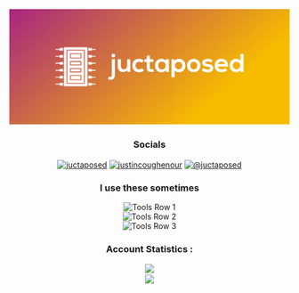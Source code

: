 <div id="header" align="center">
  <img src="https://github.com/juctaposed/juctaposed/blob/main/cover.png" width="600"/>

### Socials

<div id ="badges" align="center">
<a href="https://twitter.com/juctaposed" target="blank"><img align="center" src="https://raw.githubusercontent.com/rahuldkjain/github-profile-readme-generator/master/src/images/icons/Social/twitter.svg" alt="juctaposed" height="30" width="40" /></a>
<a href="https://linkedin.com/in/justincoughenour" target="blank"><img align="center" src="https://raw.githubusercontent.com/rahuldkjain/github-profile-readme-generator/master/src/images/icons/Social/linked-in-alt.svg" alt="justincoughenour" height="30" width="40" /></a>
<a href="https://hashnode.com/@juctaposed" target="blank"><img align="center" src="https://raw.githubusercontent.com/rahuldkjain/github-profile-readme-generator/master/src/images/icons/Social/hashnode.svg" alt="@juctaposed" height="30" width="40" /></a>
  
 </div>
  
### I use these sometimes
  <div id="tools" align="center">
    <img src="https://skills.thijs.gg/icons?i=js,ts,nodejs,express,git,bash,powershell" alt="Tools Row 1"/>
  </div>
  <div id="tools" align="center">
    <img src="https://skills.thijs.gg/icons?i=azure,react,py,cpp,linux,docker,kubernetes" alt="Tools Row 2"/>
  </div>
  <div id="tools" align="center">
    <img src="https://skills.thijs.gg/icons?i=bootstrap,tailwind,css,mongodb,githubactions,postman,postgres" alt="Tools Row 3"/>
  </div>


### Account Statistics : 
  <div id ="streaks" align="center">
    <img src="http://github-readme-streak-stats.herokuapp.com?user=juctaposed&theme=highcontrast](https://git.io/streak-stats)">
  </div>
    
<!-- ### Stats :  -->
  <div id ="stats" align="center">
    <img src="https://github-readme-stats.vercel.app/api/top-langs/?username=juctaposed&layout=compact&theme=vision-friendly-dark">
   </div>
</div>
